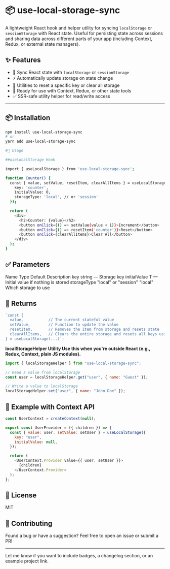 # 📦 use-local-storage-sync

A lightweight React hook and helper utility for syncing `localStorage` or `sessionStorage` with React state. Useful for persisting state across sessions and sharing data across different parts of your app (including Context, Redux, or external state managers).

## ✨ Features

- 🔄 Sync React state with `localStorage` or `sessionStorage`
- ⚡ Automatically update storage on state change
- 🧹 Utilities to reset a specific key or clear all storage
- 🚀 Ready for use with Context, Redux, or other state tools
- ✅ SSR-safe utility helper for read/write access

---

## 📦 Installation

```bash
npm install use-local-storage-sync
# or
yarn add use-local-storage-sync

#🔧 Usage

##useLocalStorage Hook

import { useLocalStorage } from 'use-local-storage-sync';

function Counter() {
  const { value, setValue, resetItem, clearAllItems } = useLocalStorage({
    key: 'counter',
    initialValue: 0,
    storageType: 'local', // or 'session'
  });

  return (
    <div>
      <h2>Counter: {value}</h2>
      <button onClick={() => setValue(value + 1)}>Increment</button>
      <button onClick={() => resetItem('counter')}>Reset</button>
      <button onClick={clearAllItems}>Clear All</button>
    </div>
  );
}
```

## ✅ Parameters

Name Type Default Description
key string — Storage key
initialValue T — Initial value if nothing is stored
storageType "local" or "session" "local" Which storage to use

## 🔁 Returns

```javascript
`const {
  value,           // The current stateful value
  setValue,        // Function to update the value
  resetItem,       // Removes the item from storage and resets state
  clearAllItems,   // Clears the entire storage and resets all keys using this hook
} = useLocalStorage(...)`;
```

**localStorageHelper Utility
Use this when you're outside React (e.g., Redux, Context, plain JS modules).**

```javascript
import { localStorageHelper } from "use-local-storage-sync";

// Read a value from localStorage
const user = localStorageHelper.get("user", { name: "Guest" });

// Write a value to localStorage
localStorageHelper.set("user", { name: "John Doe" });
```

## 🧪 Example with Context API

```javascript
const UserContext = createContext(null);

export const UserProvider = ({ children }) => {
  const { value: user, setValue: setUser } = useLocalStorage({
    key: "user",
    initialValue: null,
  });

  return (
    <UserContext.Provider value={{ user, setUser }}>
      {children}
    </UserContext.Provider>
  );
};
```

## 📄 License

MIT

## 🙌 Contributing

Found a bug or have a suggestion? Feel free to open an issue or submit a PR!

---

Let me know if you want to include badges, a changelog section, or an example project link.
